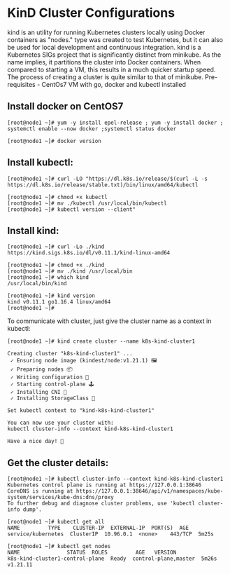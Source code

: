 # KinD Cluster Configurations

kind is an utility for running Kubernetes clusters locally using Docker containers as "nodes." type was created to test Kubernetes, but it can also be used for local development and continuous integration.
kind is a Kubernetes SIGs project that is significantly distinct from minikube. As the name implies, it partitions the cluster into Docker containers. When compared to starting a VM, this results in a much quicker startup speed. The process of creating a cluster is quite similar to that of minikube.
Pre-requisites -
CentOs7 VM with go, docker and kubectl installed 
## Install docker on CentOS7 
```
[root@node1 ~]# yum -y install epel-release ; yum -y install docker ; systemctl enable --now docker ;systemctl status docker

[root@node1 ~]# docker version
```

## Install kubectl: 

```
[root@node1 ~]# curl -LO "https://dl.k8s.io/release/$(curl -L -s https://dl.k8s.io/release/stable.txt)/bin/linux/amd64/kubectl

[root@node1 ~]# chmod +x kubectl
[root@node1 ~]# mv ./kubectl /usr/local/bin/kubectl
[root@node1 ~]# kubectl version --client"
```
## Install kind:

```
[root@node1 ~]# curl -Lo ./kind https://kind.sigs.k8s.io/dl/v0.11.1/kind-linux-amd64

[root@node1 ~]# chmod +x ./kind
[root@node1 ~]# mv ./kind /usr/local/bin
[root@node1 ~]# which kind
/usr/local/bin/kind

[root@node1 ~]# kind version
kind v0.11.1 go1.16.4 linux/amd64
[root@node1 ~]#
```

To communicate with cluster, just give the cluster name as a context in kubectl:

```
[root@node1 ~]# kind create cluster --name k8s-kind-cluster1

Creating cluster "k8s-kind-cluster1" ...
 ✓ Ensuring node image (kindest/node:v1.21.1) 🖼
 ✓ Preparing nodes 📦
 ✓ Writing configuration 📜
 ✓ Starting control-plane 🕹️
 ✓ Installing CNI 🔌
 ✓ Installing StorageClass 💾

Set kubectl context to "kind-k8s-kind-cluster1"

You can now use your cluster with:
kubectl cluster-info --context kind-k8s-kind-cluster1

Have a nice day! 👋
```

## Get the cluster details:

```
[root@node1 ~]# kubectl cluster-info --context kind-k8s-kind-cluster1
Kubernetes control plane is running at https://127.0.0.1:38646
CoreDNS is running at https://127.0.0.1:38646/api/v1/namespaces/kube-system/services/kube-dns:dns/proxy
To further debug and diagnose cluster problems, use 'kubectl cluster-info dump'.

[root@node1 ~]# kubectl get all
NAME         TYPE    CLUSTER-IP  EXTERNAL-IP  PORT(S)  AGE
service/kubernetes  ClusterIP  10.96.0.1  <none>    443/TCP  5m25s

[root@node1 ~]# kubectl get nodes
NAME               STATUS  ROLES         AGE   VERSION
k8s-kind-cluster1-control-plane  Ready  control-plane,master  5m26s  v1.21.11
```
